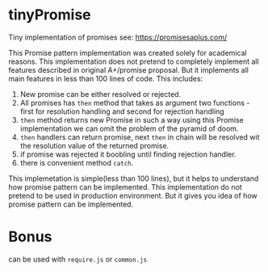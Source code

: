 # tinyPromise
Tiny implementation of promises see: https://promisesaplus.com/

This Promise pattern implementation was created solely for academical reasons. This implementation does not pretend to completely implement all features described in original A+/promise proposal. But it implements all main features in less than 100 lines of code. This includes: 
<br/>
1) New promise can be either resolved or rejected. <br/>
2) All promises has `then` method that takes as argument two functions - first for resolution handling and second for rejection handling<br/>
3) `then` method returns new Promise in such a way using this Promise implementation we can omit the problem of the pyramid of doom.<br/> 
4) `then` handlers can return promise, next `then` in chain will be resolved wit the resolution value of the returned promise.<br/>
5) if promise was rejected it boobling until finding rejection handler.<br/>
6) there is convenient method `catch`.<br/>

This implemetation is simple(less than 100 lines), but it helps to understand how promise pattern can be implemented. This implementation do not pretend to be used in production environment. But it gives you idea of how promise pattern can be implemented.

# Bonus
can be used with `require.js` or `common.js`
